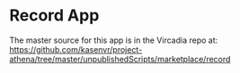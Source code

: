 # Record App

The master source for this app is in the Vircadia repo at:
https://github.com/kasenvr/project-athena/tree/master/unpublishedScripts/marketplace/record
